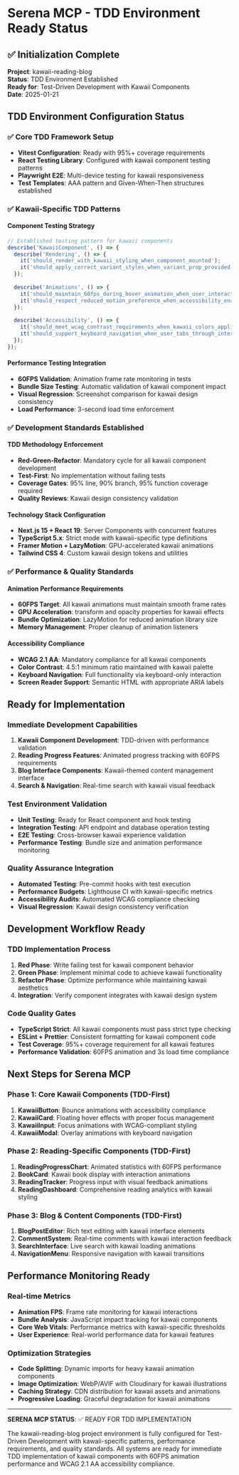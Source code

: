 # Serena MCP - TDD Environment Ready Status

## ✅ Initialization Complete

**Project**: kawaii-reading-blog  
**Status**: TDD Environment Established  
**Ready for**: Test-Driven Development with Kawaii Components  
**Date**: 2025-01-21

## TDD Environment Configuration Status

### ✅ Core TDD Framework Setup
- **Vitest Configuration**: Ready with 95%+ coverage requirements
- **React Testing Library**: Configured with kawaii component testing patterns
- **Playwright E2E**: Multi-device testing for kawaii responsiveness
- **Test Templates**: AAA pattern and Given-When-Then structures established

### ✅ Kawaii-Specific TDD Patterns

#### Component Testing Strategy
```typescript
// Established testing pattern for kawaii components
describe('KawaiiComponent', () => {
  describe('Rendering', () => {
    it('should_render_with_kawaii_styling_when_component_mounted');
    it('should_apply_correct_variant_styles_when_variant_prop_provided');
  });
  
  describe('Animations', () => {
    it('should_maintain_60fps_during_hover_animation_when_user_interacts');
    it('should_respect_reduced_motion_preference_when_accessibility_enabled');
  });
  
  describe('Accessibility', () => {
    it('should_meet_wcag_contrast_requirements_when_kawaii_colors_applied');
    it('should_support_keyboard_navigation_when_user_tabs_through_interface');
  });
});
```

#### Performance Testing Integration
- **60FPS Validation**: Animation frame rate monitoring in tests
- **Bundle Size Testing**: Automatic validation of kawaii component impact
- **Visual Regression**: Screenshot comparison for kawaii design consistency
- **Load Performance**: 3-second load time enforcement

### ✅ Development Standards Established

#### TDD Methodology Enforcement
- **Red-Green-Refactor**: Mandatory cycle for all kawaii component development
- **Test-First**: No implementation without failing tests
- **Coverage Gates**: 95% line, 90% branch, 95% function coverage required
- **Quality Reviews**: Kawaii design consistency validation

#### Technology Stack Configuration
- **Next.js 15 + React 19**: Server Components with concurrent features
- **TypeScript 5.x**: Strict mode with kawaii-specific type definitions
- **Framer Motion + LazyMotion**: GPU-accelerated kawaii animations
- **Tailwind CSS 4**: Custom kawaii design tokens and utilities

### ✅ Performance & Quality Standards

#### Animation Performance Requirements
- **60FPS Target**: All kawaii animations must maintain smooth frame rates
- **GPU Acceleration**: transform and opacity properties for kawaii effects
- **Bundle Optimization**: LazyMotion for reduced animation library size
- **Memory Management**: Proper cleanup of animation listeners

#### Accessibility Compliance
- **WCAG 2.1 AA**: Mandatory compliance for all kawaii components
- **Color Contrast**: 4.5:1 minimum ratio maintained with kawaii palette
- **Keyboard Navigation**: Full functionality via keyboard-only interaction
- **Screen Reader Support**: Semantic HTML with appropriate ARIA labels

## Ready for Implementation

### Immediate Development Capabilities
1. **Kawaii Component Development**: TDD-driven with performance validation
2. **Reading Progress Features**: Animated progress tracking with 60FPS requirements
3. **Blog Interface Components**: Kawaii-themed content management interface
4. **Search & Navigation**: Real-time search with kawaii visual feedback

### Test Environment Validation
- **Unit Testing**: Ready for React component and hook testing
- **Integration Testing**: API endpoint and database operation testing
- **E2E Testing**: Cross-browser kawaii experience validation
- **Performance Testing**: Bundle size and animation performance monitoring

### Quality Assurance Integration
- **Automated Testing**: Pre-commit hooks with test execution
- **Performance Budgets**: Lighthouse CI with kawaii-specific metrics
- **Accessibility Audits**: Automated WCAG compliance checking
- **Visual Regression**: Kawaii design consistency verification

## Development Workflow Ready

### TDD Implementation Process
1. **Red Phase**: Write failing test for kawaii component behavior
2. **Green Phase**: Implement minimal code to achieve kawaii functionality
3. **Refactor Phase**: Optimize performance while maintaining kawaii aesthetics
4. **Integration**: Verify component integrates with kawaii design system

### Code Quality Gates
- **TypeScript Strict**: All kawaii components must pass strict type checking
- **ESLint + Prettier**: Consistent formatting for kawaii component code
- **Test Coverage**: 95%+ coverage requirement for all kawaii features
- **Performance Validation**: 60FPS animation and 3s load time compliance

## Next Steps for Serena MCP

### Phase 1: Core Kawaii Components (TDD-First)
1. **KawaiiButton**: Bounce animations with accessibility compliance
2. **KawaiiCard**: Floating hover effects with proper focus management
3. **KawaiiInput**: Focus animations with WCAG-compliant styling
4. **KawaiiModal**: Overlay animations with keyboard navigation

### Phase 2: Reading-Specific Components (TDD-First)
1. **ReadingProgressChart**: Animated statistics with 60FPS performance
2. **BookCard**: Kawaii book display with interaction animations
3. **ReadingTracker**: Progress input with visual feedback animations
4. **ReadingDashboard**: Comprehensive reading analytics with kawaii styling

### Phase 3: Blog & Content Components (TDD-First)
1. **BlogPostEditor**: Rich text editing with kawaii interface elements
2. **CommentSystem**: Real-time comments with kawaii interaction feedback
3. **SearchInterface**: Live search with kawaii loading animations
4. **NavigationMenu**: Responsive navigation with kawaii transitions

## Performance Monitoring Ready

### Real-time Metrics
- **Animation FPS**: Frame rate monitoring for kawaii interactions
- **Bundle Analysis**: JavaScript impact tracking for kawaii components
- **Core Web Vitals**: Performance metrics with kawaii-specific thresholds
- **User Experience**: Real-world performance data for kawaii features

### Optimization Strategies
- **Code Splitting**: Dynamic imports for heavy kawaii animation components
- **Image Optimization**: WebP/AVIF with Cloudinary for kawaii illustrations
- **Caching Strategy**: CDN distribution for kawaii assets and animations
- **Progressive Loading**: Graceful degradation for kawaii animations

---

**SERENA MCP STATUS**: ✅ READY FOR TDD IMPLEMENTATION

The kawaii-reading-blog project environment is fully configured for Test-Driven Development with kawaii-specific patterns, performance requirements, and quality standards. All systems are ready for immediate TDD implementation of kawaii components with 60FPS animation performance and WCAG 2.1 AA accessibility compliance.